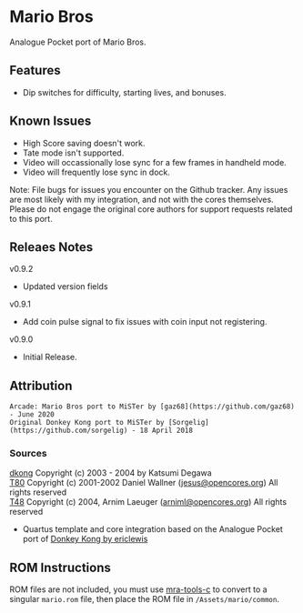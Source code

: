 # Mario Bros

Analogue Pocket port of Mario Bros. 

## Features

* Dip switches for difficulty, starting lives, and bonuses.

## Known Issues

* High Score saving doesn't work.
* Tate mode isn't supported.
* Video will occassionally lose sync for a few frames in handheld mode.
* Video will frequently lose sync in dock.

Note:  File bugs for issues you encounter on the Github tracker.  Any issues are most likely with my integration, and not with the cores themselves.  Please do not engage the original core authors for support requests related to this port.

## Releaes Notes

v0.9.2
* Updated version fields 

v0.9.1
* Add coin pulse signal to fix issues with coin input not registering.

v0.9.0
* Initial Release.

## Attribution

```
Arcade: Mario Bros port to MiSTer by [gaz68](https://github.com/gaz68) - June 2020  
Original Donkey Kong port to MiSTer by [Sorgelig](https://github.com/sorgelig) - 18 April 2018
```

### Sources

[dkong](https://web.archive.org/web/20190330043320/http://www.geocities.jp/kwhr0/hard/fz80.html)  Copyright (c) 2003 - 2004 by Katsumi Degawa  
[T80](https://opencores.org/projects/t80)   Copyright (c) 2001-2002 Daniel Wallner (jesus@opencores.org) All rights reserved  
[T48](https://opencores.org/projects/t48)   Copyright (c) 2004, Arnim Laeuger (arniml@opencores.org) All rights reserved  

-  Quartus template and core integration based on the Analogue Pocket port of [Donkey Kong by ericlewis](https://github.com/ericlewis/openFPGA-DonkeyKong)

## ROM Instructions

ROM files are not included, you must use [mra-tools-c](https://github.com/sebdel/mra-tools-c/) to convert to a singular `mario.rom` file, then place the ROM file in `/Assets/mario/common`.
